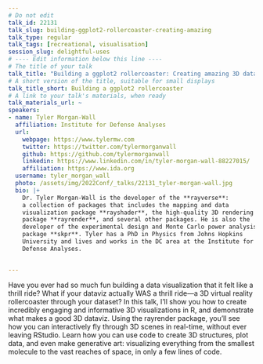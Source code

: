 ```yaml
---
# Do not edit
talk_id: 22131
talk_slug: building-ggplot2-rollercoaster-creating-amazing
talk_type: regular
talk_tags: [recreational, visualisation]
session_slug: delightful-uses
# ---- Edit information below this line ----
# The title of your talk
talk_title: "Building a ggplot2 rollercoaster: Creating amazing 3D data visualizations in R"
# A short version of the title, suitable for small displays
talk_title_short: Building a ggplot2 rollercoaster
# A link to your talk's materials, when ready
talk_materials_url: ~
speakers:
- name: Tyler Morgan-Wall
  affiliation: Institute for Defense Analyses
  url:
    webpage: https://www.tylermw.com
    twitter: https://twitter.com/tylermorganwall
    github: https://github.com/tylermorganwall
    linkedin: https://www.linkedin.com/in/tyler-morgan-wall-88227015/
    affiliation: https://www.ida.org
  username: tyler_morgan_wall
  photo: /assets/img/2022Conf/_talks/22131_tyler-morgan-wall.jpg
  bio: |+
    Dr. Tyler Morgan-Wall is the developer of the **rayverse**:
    a collection of packages that includes the mapping and data
    visualization package **rayshader**, the high-quality 3D rendering
    package **rayrender**, and several other packages. He is also the
    developer of the experimental design and Monte Carlo power analysis
    package **skpr**. Tyler has a PhD in Physics from Johns Hopkins
    University and lives and works in the DC area at the Institute for
    Defense Analyses.


---
```


<!-- ABSTRACT ----
Please write abstract below. You may use simple markdown (links, code style, bold, italics)
-->

Have you ever had so much fun building a data visualization that it felt like
a thrill ride? What if your dataviz actually WAS a thrill ride—a 3D virtual
reality rollercoaster through your dataset? In this talk, I’ll show you how
to create incredibly engaging and informative 3D visualizations in R, and
demonstrate what makes a good 3D dataviz. Using the rayrender package, you’ll
see how you can interactively fly through 3D scenes in real-time, without ever
leaving RStudio. Learn how you can use code to create 3D structures, plot data,
and even make generative art: visualizing everything from the smallest molecule
to the vast reaches of space, in only a few lines of code.
